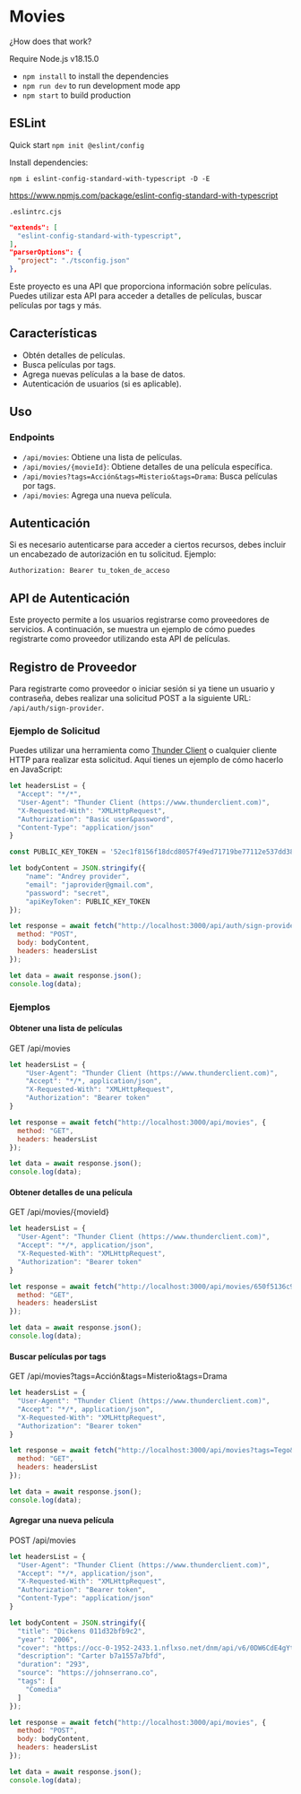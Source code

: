 # Movies

¿How does that work?

Require Node.js v18.15.0

* `npm install` to install the dependencies
* `npm run dev` to run development mode app
* `npm start` to build production


## ESLint
Quick start `npm init @eslint/config`

Install dependencies:

`npm i eslint-config-standard-with-typescript -D -E`

https://www.npmjs.com/package/eslint-config-standard-with-typescript


`.eslintrc.cjs`
```json
"extends": [
  "eslint-config-standard-with-typescript",
],
"parserOptions": {
  "project": "./tsconfig.json"
},
```


Este proyecto es una API que proporciona información sobre películas. Puedes utilizar esta API para acceder a detalles de películas, buscar películas por tags y más.

## Características

- Obtén detalles de películas.
- Busca películas por tags.
- Agrega nuevas películas a la base de datos.
- Autenticación de usuarios (si es aplicable).

## Uso

### Endpoints

- `/api/movies`: Obtiene una lista de películas.
- `/api/movies/{movieId}`: Obtiene detalles de una película específica.
- `/api/movies?tags=Acción&tags=Misterio&tags=Drama`: Busca películas por tags.
- `/api/movies`: Agrega una nueva película.

## Autenticación

Si es necesario autenticarse para acceder a ciertos recursos, debes incluir un encabezado de autorización en tu solicitud. Ejemplo:

`Authorization: Bearer tu_token_de_acceso`

## API de Autenticación

Este proyecto permite a los usuarios registrarse como proveedores de servicios. A continuación, se muestra un ejemplo de cómo puedes registrarte como proveedor utilizando esta API de películas.

## Registro de Proveedor

Para registrarte como proveedor o iniciar sesión si ya tiene un usuario y contraseña, debes realizar una solicitud POST a la siguiente URL: `/api/auth/sign-provider`.

### Ejemplo de Solicitud

Puedes utilizar una herramienta como [Thunder Client](https://www.thunderclient.com) o cualquier cliente HTTP para realizar esta solicitud. Aquí tienes un ejemplo de cómo hacerlo en JavaScript:

```javascript
let headersList = {
  "Accept": "*/*",
  "User-Agent": "Thunder Client (https://www.thunderclient.com)",
  "X-Requested-With": "XMLHttpRequest",
  "Authorization": "Basic user&password",
  "Content-Type": "application/json"
}

const PUBLIC_KEY_TOKEN = '52ec1f8156f18dcd8057f49ed71719be77112e537dd382cef3f60f1c5d5d936e'

let bodyContent = JSON.stringify({
	"name": "Andrey provider",
	"email": "japrovider@gmail.com",
	"password": "secret",
	"apiKeyToken": PUBLIC_KEY_TOKEN
});

let response = await fetch("http://localhost:3000/api/auth/sign-provider", { 
  method: "POST",
  body: bodyContent,
  headers: headersList
});

let data = await response.json();
console.log(data);

```

### Ejemplos

#### Obtener una lista de películas
GET /api/movies
```js
let headersList = {
    "User-Agent": "Thunder Client (https://www.thunderclient.com)",
    "Accept": "*/*, application/json",
    "X-Requested-With": "XMLHttpRequest",
    "Authorization": "Bearer token"
}

let response = await fetch("http://localhost:3000/api/movies", { 
  method: "GET",
  headers: headersList
});

let data = await response.json();
console.log(data);

```

#### Obtener detalles de una película
GET /api/movies/{movieId}

```js
let headersList = {
  "User-Agent": "Thunder Client (https://www.thunderclient.com)",
  "Accept": "*/*, application/json",
  "X-Requested-With": "XMLHttpRequest",
  "Authorization": "Bearer token"
}

let response = await fetch("http://localhost:3000/api/movies/650f5136c993a5e4ea7902f4", { 
  method: "GET",
  headers: headersList
});

let data = await response.json();
console.log(data);

```

#### Buscar películas por tags
GET /api/movies?tags=Acción&tags=Misterio&tags=Drama

```js
let headersList = {
  "User-Agent": "Thunder Client (https://www.thunderclient.com)",
  "Accept": "*/*, application/json",
  "X-Requested-With": "XMLHttpRequest",
  "Authorization": "Bearer token"
}

let response = await fetch("http://localhost:3000/api/movies?tags=Tego&tags=debitiS&tags=drama", { 
  method: "GET",
  headers: headersList
});

let data = await response.json();
console.log(data);

```

#### Agregar una nueva película
POST /api/movies

```js
let headersList = {
  "User-Agent": "Thunder Client (https://www.thunderclient.com)",
  "Accept": "*/*, application/json",
  "X-Requested-With": "XMLHttpRequest",
  "Authorization": "Bearer token",
  "Content-Type": "application/json"
}

let bodyContent = JSON.stringify({
  "title": "Dickens 011d32bfb9c2",
  "year": "2006",
  "cover": "https://occ-0-1952-2433.1.nflxso.net/dnm/api/v6/0DW6CdE4gYtYx8iy3aj8gs9WtXE/AAAABRcGy6ws9z-3R_jjOxJxY1Hsu-8N4zF430fZMr07WavWEAGcixUPPMO7I_YgrGWc23utV4mM30qP4MBHyKcQ0WozRRdTdaYMstq55mcOZUyJ31uZJ45AmpGCBBs7qQ.jpg?r=72b",
  "description": "Carter b7a1557a7bfd",
  "duration": "293",
  "source": "https://johnserrano.co",
  "tags": [
    "Comedia"
  ]
});

let response = await fetch("http://localhost:3000/api/movies", { 
  method: "POST",
  body: bodyContent,
  headers: headersList
});

let data = await response.json();
console.log(data);

```
